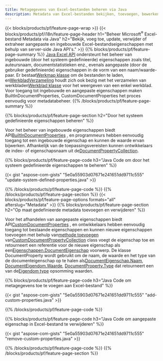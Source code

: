 ```yaml
---
title: Metagegevens van Excel-bestanden beheren via Java
description: Metadata van Excel-bestanden bekijken, toevoegen, bewerken, verwijderen of extraheren met slechts enkele regels code Java
---
```

{{< blocks/products/pf/feature-page-wrap >}}
{{< blocks/products/pf/i18n/feature-page-header h1="Beheer Microsoft<sup>&reg;</sup> Excel-bestand Metadata via Java" h2="Bekijk, voeg toe, update, verwijder of extraheer aangepaste en ingebouwde Excel-bestandseigenschappen met behulp van server-side Java API\'s." >}}
{{% blocks/products/pf/feature-page-summary %}}
[Java Excel API](/cells/nl/java/) ondersteunt het beheer van ingebouwde (door het systeem gedefinieerde) eigenschappen zoals titel, auteursnaam, documentstatistieken enz., evenals aangepaste (door de gebruiker gedefinieerde) eigenschappen in de vorm van een naam/waarde-paar. Er bestaat[Werkmap klasse](https://reference.aspose.com/cells/java/com.aspose.cells/Workbook) om de bestanden te laden, en[WerkbladVerzameling](https://reference.aspose.com/cells/java/com.aspose.cells/WorksheetCollection) houdt zich ook bezig met het verzamelen van werkbladen[Werkblad klasse](https://reference.aspose.com/cells/java/com.aspose.cells/Worksheet) voor het weergeven van een enkel werkblad. Voor toegang tot ingebouwde en aangepaste eigenschappen maken BuiltInDocumentProperties, CustomDocumentProperties het proces eenvoudig voor metadatabeheer.
{{% /blocks/products/pf/feature-page-summary %}}

{{% blocks/products/pf/feature-page-section h2="Door het systeem gedefinieerde eigenschappen beheren" %}}

 Voor het beheer van ingebouwde eigenschappen biedt API[BuiltInDocumentProperties](https://reference.aspose.com/cells/java/com.aspose.cells/worksheetcollection#BuiltInDocumentProperties) , en programmeurs hebben eenvoudig toegang tot een ingebouwde eigenschap en kunnen de waarde ervan bijwerken. Afhankelijk van de toepassingsvereisten kunnen ontwikkelaars de index- of eigenschapsnaam uit de[DocumentPropertyCollection](https://reference.aspose.com/cells/java/com.aspose.cells/DocumentPropertyCollection). 

{{% blocks/products/pf/feature-page-code h3="Java Code om door het systeem gedefinieerde eigenschappen te beheren" %}}

{{< gist "aspose-com-gists" "5e0a55903d07671e241651dd9711c555" "update-system-defined-properties.java" >}}

{{% /blocks/products/pf/feature-page-code %}}
{{% /blocks/products/pf/feature-page-section %}}
{{< blocks/products/pf/feature-page-options formats="all" afterslug="Metadata" >}}
{{% blocks/products/pf/feature-page-section h2="Op maat gedefinieerde metadata toevoegen en verwijderen" %}}

Voor het afhandelen van aangepaste eigenschappen biedt API[CustomDocumentProperties](https://reference.aspose.com/cells/java/com.aspose.cells/worksheetcollection#CustomDocumentProperties) , en ontwikkelaars hebben eenvoudig toegang tot bestaande eigenschappen en kunnen nieuwe eigenschappen toevoegen met behulp van[methode toevoegen](https://reference.aspose.com/cells/java/com.aspose.cells/customdocumentpropertycollection#add(java.lang.String,%20boolean) ) van[CustomDocumentPropertyCollection](https://reference.aspose.com/cells/java/com.aspose.cells/CustomDocumentPropertyCollection) class voegt de eigenschap toe en retourneert een referentie voor de nieuwe eigenschap als een[Eigenschappen.DocumentEigenschap](https://reference.aspose.com/cells/java/com.aspose.cells/DocumentProperty) voorwerp. De klasse DocumentProperty wordt gebruikt om de naam, de waarde en het type van de documenteigenschap op te halen als[DocumentEigenschap.Naam](https://reference.aspose.com/cells/java/com.aspose.cells/documentproperty#Name), [DocumentEigendom.Waarde](https://reference.aspose.com/cells/java/com.aspose.cells/documentproperty#Value),  [DocumentProperty.Type](https://reference.aspose.com/cells/java/com.aspose.cells/documentproperty#Type) dat retourneert een van de[Eigendom type](https://reference.aspose.com/cells/java/com.aspose.cells/PropertyType) opsomming waarden.
 
{{% blocks/products/pf/feature-page-code h3="Java Code om metagegevens toe te voegen aan Excel-bestand" %}}

{{< gist "aspose-com-gists" "5e0a55903d07671e241651dd9711c555" "add-custom-properties.java" >}}

{{% /blocks/products/pf/feature-page-code %}}


{{% blocks/products/pf/feature-page-code h3="Java Code om aangepaste eigenschap in Excel-bestand te verwijderen" %}}

{{< gist "aspose-com-gists" "5e0a55903d07671e241651dd9711c555" "remove-custom-properties.java" >}}

{{% /blocks/products/pf/feature-page-code %}}
{{% /blocks/products/pf/feature-page-section %}}
